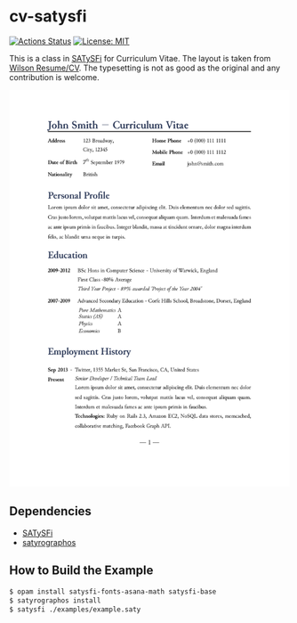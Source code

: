 cv-satysfi
==========

[![Actions Status](https://github.com/MasWag/cv-satysfi/workflows/build/badge.svg)](https://github.com/MasWag/cv-satysfi/actions)
[![License: MIT](https://img.shields.io/badge/License-MIT-yellow.svg)](./LICENSE)

This is a class in [SATySFi](https://github.com/gfngfn/SATySFi) for Curriculum Vitae. The layout is taken from [Wilson Resume/CV](https://github.com/watsonbox/cv_template_2004). The typesetting is not as good as the original and any contribution is welcome.

![an example of CV](./site/example.png)

Dependencies
------------

- [SATySFi](https://github.com/gfngfn/SATySFi)
- [satyrographos](https://github.com/na4zagin3/satyrographos)

How to Build the Example
------------------------

```shell
$ opam install satysfi-fonts-asana-math satysfi-base
$ satyrographos install
$ satysfi ./examples/example.saty
```

